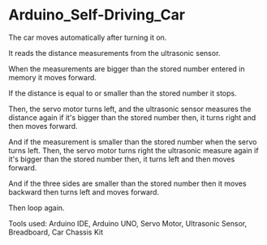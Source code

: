 # Arduino_Self-Driving_Car
The car moves automatically after turning it on.

It reads the distance measurements from the ultrasonic sensor.

When the measurements are bigger than the stored number entered in memory it moves forward.

If the distance is equal to or smaller than the stored number it stops.

Then, the servo motor turns left, and the ultrasonic sensor measures the distance again if it's bigger than the stored number then, it turns right and then moves forward.

And if the measurement is smaller than the stored number when the servo turns left. Then, the servo motor turns right the ultrasonic measure again if it's bigger than the stored number then, it turns left and then moves forward.

And if the three sides are smaller than the stored number then it moves backward then turns left and moves forward. 

Then loop again.

Tools used: Arduino IDE, Arduino UNO, Servo Motor, Ultrasonic Sensor, Breadboard, Car Chassis Kit
